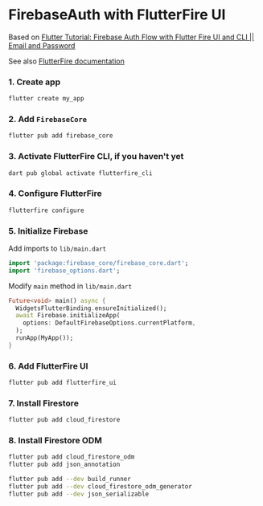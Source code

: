 # FirebaseAuth with FlutterFire UI

Based on [Flutter Tutorial: Firebase Auth Flow with Flutter Fire UI and CLI || Email and Password](https://www.youtube.com/watch?v=BRB_dME_Xe0)

See also [FlutterFire documentation](https://firebase.flutter.dev/docs/overview)

### 1. Create app
```bash
flutter create my_app
```

### 2. Add `FirebaseCore`
```bash
flutter pub add firebase_core
```

### 3. Activate FlutterFire CLI, if you haven't yet
```bash
dart pub global activate flutterfire_cli
```

### 4. Configure FlutterFire
```bash
flutterfire configure
```

### 5. Initialize Firebase
Add imports to `lib/main.dart`
```dart
import 'package:firebase_core/firebase_core.dart';
import 'firebase_options.dart';
```

Modify `main` method in `lib/main.dart`
```dart
Future<void> main() async {
  WidgetsFlutterBinding.ensureInitialized();
  await Firebase.initializeApp(
    options: DefaultFirebaseOptions.currentPlatform,
  );
  runApp(MyApp());
}
```

### 6. Add FlutterFire UI
```bash
flutter pub add flutterfire_ui
```

### 7. Install Firestore
```bash
flutter pub add cloud_firestore
```

### 8. Install Firestore ODM
```bash
flutter pub add cloud_firestore_odm
flutter pub add json_annotation
```

```bash
flutter pub add --dev build_runner
flutter pub add --dev cloud_firestore_odm_generator
flutter pub add --dev json_serializable
```
